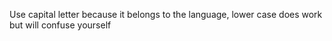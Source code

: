 Use capital letter because it belongs to the language, lower case does work but will confuse yourself